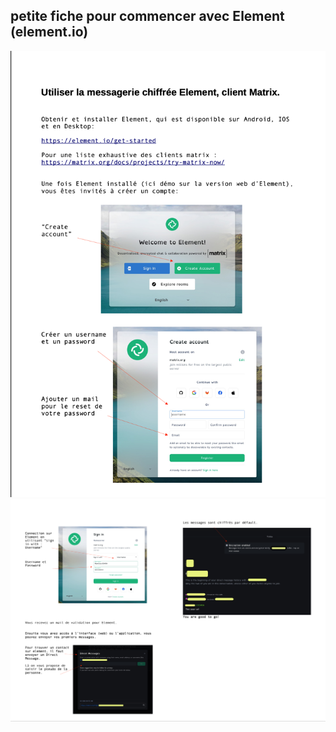## petite fiche pour commencer avec Element (element.io)

![capT1](https://github.com/C00kie-/squirrel.lu/blob/master/pictures/element1.png)
![capT2](https://github.com/C00kie-/squirrel.lu/blob/master/pictures/element2.png)
